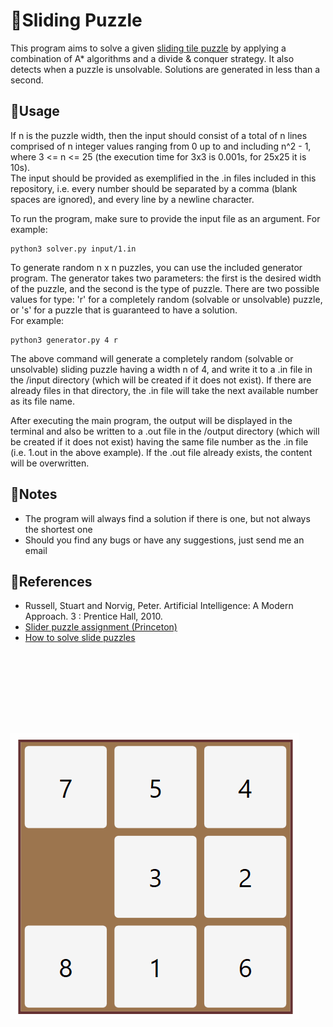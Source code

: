 # 🧩Sliding Puzzle

This program aims to solve a given [sliding tile puzzle](https://en.wikipedia.org/wiki/Sliding_puzzle) by applying a combination of A* algorithms and a divide & conquer strategy. It also detects when a puzzle is unsolvable. Solutions are generated in less than a second.

## 🔹Usage

If n is the puzzle width, then the input should consist of a total of n lines comprised of n integer values ranging from 0 up to and including n^2 - 1, where 3 <= n <= 25 (the execution time for 3x3 is 0.001s, for 25x25 it is 10s).  
The input should be provided as exemplified in the .in files included in this repository, i.e. every number should be separated by a comma (blank spaces are ignored), and every line by a newline character.   
  
To run the program, make sure to provide the input file as an argument. For example:

```
python3 solver.py input/1.in
```

To generate random n x n puzzles, you can use the included generator program. The generator takes two parameters: the first is the desired width of the puzzle, and the second is the type of puzzle. There are two possible values for type: 'r' for a completely random (solvable or unsolvable) puzzle, or 's' for a puzzle that is guaranteed to have a solution.  
For example:

```
python3 generator.py 4 r
```

The above command will generate a completely random (solvable or unsolvable) sliding puzzle having a width n of 4, and write it to a .in file in the /input directory (which will be created if it does not exist). If there are already files in that directory, the .in file will take the next available number as its file name.
  
After executing the main program, the output will be displayed in the terminal and also be written to a .out file in the /output directory (which will be created if it does not exist) having the same file number as the .in file (i.e. 1.out in the above example). If the .out file already exists, the content will be overwritten.

## 🔹Notes  

- The program will always find a solution if there is one, but not always the shortest one  
- Should you find any bugs or have any suggestions, just send me an email

## 🔹References  

- Russell, Stuart and Norvig, Peter. Artificial Intelligence: A Modern Approach. 3 : Prentice Hall, 2010.
- [Slider puzzle assignment (Princeton)](https://www.cs.princeton.edu/courses/archive/spring20/cos226/assignments/8puzzle/specification.php)
- [How to solve slide puzzles](https://www.wikihow.com/Solve-Slide-Puzzles)
  
&nbsp;&nbsp;&nbsp;&nbsp;&nbsp;&nbsp;
&nbsp;&nbsp;&nbsp;&nbsp;&nbsp;&nbsp;
&nbsp;&nbsp;


<p align="center" width="100%">
<img src="spuzzle.gif"
     alt="8-puzzle"
     style="float: left; padding-top:100px" />  
</p>  
